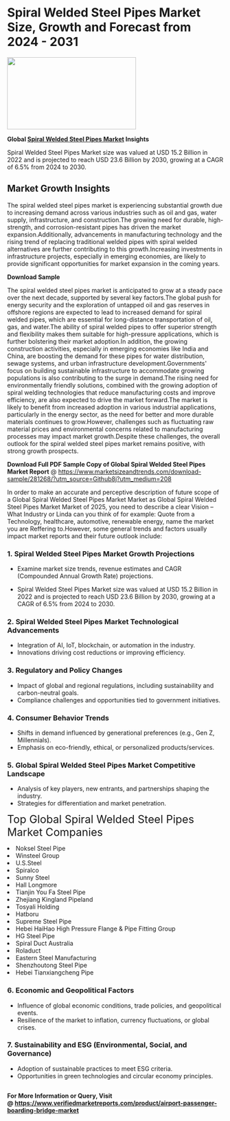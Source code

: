 <H1>Spiral Welded Steel Pipes Market Size, Growth and Forecast from 2024 - 2031</H1><img class="aligncenter size-medium wp-image-584254" src="https://thirdeyenews.in/wp-content/uploads/2024/09/Global-Market-Research-300x168.jpeg" alt="" width="300" height="168" /><p><strong>Global&nbsp;<a href="https://www.marketsizeandtrends.com/download-sample/281268/?utm_source=Github8j?utm_medium=208">Spiral Welded Steel Pipes Market</a> Insights</strong></p><p>Spiral Welded Steel Pipes Market size was valued at USD 15.2 Billion in 2022 and is projected to reach USD 23.6 Billion by 2030, growing at a CAGR of 6.5% from 2024 to 2030.</p><p><h2>Market Growth Insights</h2> The spiral welded steel pipes market is experiencing substantial growth due to increasing demand across various industries such as oil and gas, water supply, infrastructure, and construction.The growing need for durable, high-strength, and corrosion-resistant pipes has driven the market expansion.Additionally, advancements in manufacturing technology and the rising trend of replacing traditional welded pipes with spiral welded alternatives are further contributing to this growth.Increasing investments in infrastructure projects, especially in emerging economies, are likely to provide significant opportunities for market expansion in the coming years.<p><strong>Download Sample</strong></p> The spiral welded steel pipes market is anticipated to grow at a steady pace over the next decade, supported by several key factors.The global push for energy security and the exploration of untapped oil and gas reserves in offshore regions are expected to lead to increased demand for spiral welded pipes, which are essential for long-distance transportation of oil, gas, and water.The ability of spiral welded pipes to offer superior strength and flexibility makes them suitable for high-pressure applications, which is further bolstering their market adoption.In addition, the growing construction activities, especially in emerging economies like India and China, are boosting the demand for these pipes for water distribution, sewage systems, and urban infrastructure development.Governments' focus on building sustainable infrastructure to accommodate growing populations is also contributing to the surge in demand.The rising need for environmentally friendly solutions, combined with the growing adoption of spiral welding technologies that reduce manufacturing costs and improve efficiency, are also expected to drive the market forward.The market is likely to benefit from increased adoption in various industrial applications, particularly in the energy sector, as the need for better and more durable materials continues to grow.However, challenges such as fluctuating raw material prices and environmental concerns related to manufacturing processes may impact market growth.Despite these challenges, the overall outlook for the spiral welded steel pipes market remains positive, with strong growth prospects.<p><span class=""><strong>Download Full PDF Sample Copy of Global Spiral Welded Steel Pipes Market Report</strong> @ <a href="https://www.marketsizeandtrends.com/download-sample/281268/?utm_source=Github8j?utm_medium=208" target="_blank">https://www.marketsizeandtrends.com/download-sample/281268/?utm_source=Github8j?utm_medium=208</a></span></p><p>In order to make an accurate and perceptive description of future scope of a Global&nbsp;Spiral Welded Steel Pipes Market Market as Global&nbsp;Spiral Welded Steel Pipes Market Market of 2025, you need to describe a clear Vision &ndash; What Industry or Linda can you think of for example: Quote from a Technology, healthcare, automotive, renewable energy, name the market you are Reffering to.However, some general trends and factors usually impact market reports and their future outlook include:</p><h3>1.&nbsp;<strong>Spiral Welded Steel Pipes Market Growth Projections</strong></h3><ul><li>Examine market size trends, revenue estimates and CAGR (Compounded Annual Growth Rate) projections.</li><li><p>Spiral Welded Steel Pipes Market size was valued at USD 15.2 Billion in 2022 and is projected to reach USD 23.6 Billion by 2030, growing at a CAGR of 6.5% from 2024 to 2030.</p></li></ul><h3>2.&nbsp;<strong>Spiral Welded Steel Pipes Market Technological Advancements</strong></h3><ul><li>Integration of AI, IoT, blockchain, or automation in the industry.</li><li>Innovations driving cost reductions or improving efficiency.</li></ul><h3>3.&nbsp;<strong>Regulatory and Policy Changes</strong></h3><ul><li>Impact of global and regional regulations, including sustainability and carbon-neutral goals.</li><li>Compliance challenges and opportunities tied to government initiatives.</li></ul><h3>4.&nbsp;<strong>Consumer Behavior Trends</strong></h3><ul><li>Shifts in demand influenced by generational preferences (e.g., Gen Z, Millennials).</li><li>Emphasis on eco-friendly, ethical, or personalized products/services.</li></ul><h3>5.&nbsp;<strong>Global Spiral Welded Steel Pipes Market Competitive Landscape</strong></h3><ul><li>Analysis of key players, new entrants, and partnerships shaping the industry.</li><li>Strategies for differentiation and market penetration.</li></ul><p data-pm-slice="1 1 []"><span style="color: inherit; font-family: inherit; font-size: 25px;">Top Global Spiral Welded Steel Pipes Market Companies</span></p><div class="" data-test-id=""><p><li>Noksel Steel Pipe</li><li> Winsteel Group</li><li> U.S.Steel</li><li> Spiralco</li><li> Sunny Steel</li><li> Hall Longmore</li><li> Tianjin You Fa Steel Pipe</li><li> Zhejiang Kingland Pipeland</li><li> Tosyali Holding</li><li> Hatboru</li><li> Supreme Steel Pipe</li><li> Hebei HaiHao High Pressure Flange & Pipe Fitting Group</li><li> HG Steel Pipe</li><li> Spiral Duct Australia</li><li> Roladuct</li><li> Eastern Steel Manufacturing</li><li> Shenzhoutong Steel Pipe</li><li> Hebei Tianxiangcheng Pipe</li></p></div><h3>6.&nbsp;<strong>Economic and Geopolitical Factors</strong></h3><ul><li>Influence of global economic conditions, trade policies, and geopolitical events.</li><li>Resilience of the market to inflation, currency fluctuations, or global crises.</li></ul><h3>7.&nbsp;<strong>Sustainability and ESG (Environmental, Social, and Governance)</strong></h3><ul><li>Adoption of sustainable practices to meet ESG criteria.</li><li>Opportunities in green technologies and circular economy principles.</li></ul><h2><strong style="font-size: 14px;">For More Information or Query, Visit @&nbsp;</strong><a style="background-color: #ffffff; font-size: 14px;" href="https://www.marketsizeandtrends.com/report/spiral-welded-steel-pipes-market/" target="_blank">https://www.verifiedmarketreports.com/product/airport-passenger-boarding-bridge-market</a></h2>
